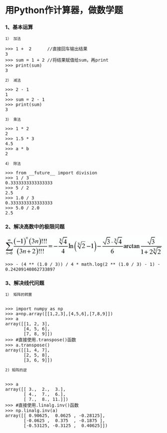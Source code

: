 # 用Python作计算器，做数学题


### 1、基本运算
    1） 加法
<pre>
>>> 1 +  2      //直接回车输出结果
3
>>> sum = 1 + 2 //将结果赋值给sum，再print
>>> print(sum)
3
</pre>

    2） 减法
<pre>
>>> 2 - 1
1
>>> sum = 2 - 1
>>> print(sum)
3
</pre>

    3） 乘法
<pre>
>>> 1 * 2
2
>>> 1.5 * 3
4.5
>>> a * b
2
</pre>

    4） 除法
<pre>
>>> from __future__ import division
>>> 1 / 3
0.3333333333333333
>>> 5 / 2
2.5
>>> 1.0 / 3
0.3333333333333333
>>> 5.0 / 2.0
2.5
</pre>

### 2、解决高数中的极限问题

![all](/images/70.jpg)

<pre>
>>> - (4 ** (1.0 / 3)) / 4 * math.log(2 ** (1.0 / 3) - 1) - (math.sqrt(3) * (4 ** (1.0 / 3))) / 6 * math.atan(math.sqrt(3) / (1 + 2 * (2 * (1.0 / 3))))
0.24209140862733897
</pre>

### 3、解决线代问题
    1） 矩阵的转置
<pre>

>>> import numpy as np
>>> a=np.array([[1,2,3],[4,5,6],[7,8,9]])
>>> a
array([[1, 2, 3],
       [4, 5, 6],
       [7, 8, 9]])
>>> #直接使用.transpose()函数
>>> a.transpose()
array([[1, 4, 7],
       [2, 5, 8],
       [3, 6, 9]])
</pre>

    2) 矩阵的逆
<pre>

>>> a
array([[ 3.,  2.,  3.],
       [ 4.,  7.,  6.],
       [ 7.,  8., 11.]])
>>> #直接使用.linalg.inv()函数
>>> np.linalg.inv(a)
array([[ 0.90625,  0.0625 , -0.28125],
       [-0.0625 ,  0.375  , -0.1875 ],
       [-0.53125, -0.3125 ,  0.40625]])
</pre>

